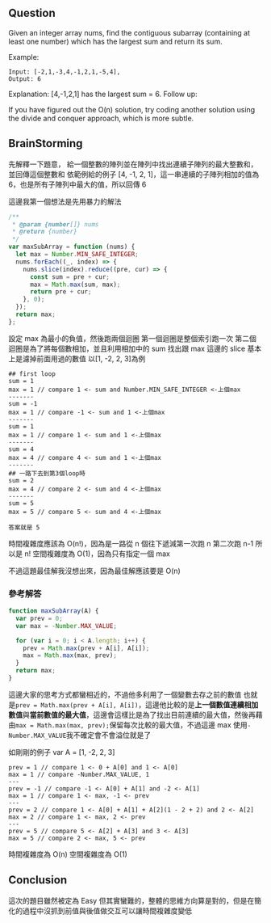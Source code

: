 ## Question

Given an integer array nums, find the contiguous subarray (containing at least one number) which has the largest sum and return its sum.

Example:

```
Input: [-2,1,-3,4,-1,2,1,-5,4],
Output: 6
```

Explanation: [4,-1,2,1] has the largest sum = 6.
Follow up:

If you have figured out the O(n) solution, try coding another solution using the divide and conquer approach, which is more subtle.

## BrainStorming

先解釋一下題意，
給一個整數的陣列並在陣列中找出連續子陣列的最大整數和，並回傳這個整數和
依範例給的例子
[4, -1, 2, 1]，這一串連續的子陣列相加的值為 6，也是所有子陣列中最大的值，所以回傳 6

這邊我第一個想法是先用暴力的解法

```javascript
/**
 * @param {number[]} nums
 * @return {number}
 */
var maxSubArray = function (nums) {
  let max = Number.MIN_SAFE_INTEGER;
  nums.forEach((_, index) => {
    nums.slice(index).reduce((pre, cur) => {
      const sum = pre + cur;
      max = Math.max(sum, max);
      return pre + cur;
    }, 0);
  });
  return max;
};
```

設定 max 為最小的負值，然後跑兩個迴圈
第一個迴圈是整個索引跑一次
第二個迴圈是為了將每個數相加，並且利用相加中的 sum 找出跟 max
這邊的 slice 基本上是濾掉前面用過的數值
以[1, -2, 2, 3]為例

```
## first loop
sum = 1
max = 1 // compare 1 <- sum and Number.MIN_SAFE_INTEGER <-上個max
-------
sum = -1
max = 1 // compare -1 <- sum and 1 <-上個max
-------
sum = 1
max = 1 // compare 1 <- sum and 1 <-上個max
-------
sum = 4
max = 4 // compare 4 <- sum and 1 <-上個max
-------
## 一路下去到第3個loop時
sum = 2
max = 4 // compare 2 <- sum and 4 <-上個max
-------
sum = 5
max = 5 // compare 5 <- sum and 4 <-上個max

答案就是 5
```

時間複雜度應該為 O(n!)，因為是一路從 n 個往下遞減第一次跑 n 第二次跑 n-1 所以是 n!
空間複雜度為 O(1)，因為只有指定一個 max

不過這題最佳解我沒想出來，因為最佳解應該要是 O(n)

### 參考解答

```javascript
function maxSubArray(A) {
  var prev = 0;
  var max = -Number.MAX_VALUE;

  for (var i = 0; i < A.length; i++) {
    prev = Math.max(prev + A[i], A[i]);
    max = Math.max(max, prev);
  }
  return max;
}
```

這邊大家的思考方式都蠻相近的，不過他多利用了一個變數去存之前的數值
也就是`prev = Math.max(prev + A[i], A[i])`，這邊他比較的是**上一個數值連續相加數值**與**當前數值的最大值**，這邊會這樣比是為了找出目前連續的最大值，然後再藉由`max = Math.max(max, prev);`保留每次比較的最大值，不過這邊 max 使用`-Number.MAX_VALUE`我不確定會不會溢位就是了

如剛剛的例子
var A = [1, -2, 2, 3]

```
prev = 1 // compare 1 <- 0 + A[0] and 1 <- A[0]
max = 1 // compare -Number.MAX_VALUE, 1
---
prev = -1 // compare -1 <- A[0] + A[1] and -2 <- A[1]
max = 1 // compare 1 <- max, -1 <- prev
---
prev = 2 // compare 1 <- A[0] + A[1] + A[2](1 - 2 + 2) and 2 <- A[2]
max = 2 // compare 1 <- max, 2 <- prev
---
prev = 5 // compare 5 <- A[2] + A[3] and 3 <- A[3]
max = 5 // compare 2 <- max, 5 <- prev
```

時間複雜度為 O(n)
空間複雜度為 O(1)

## Conclusion

這次的題目雖然被定為 Easy 但其實蠻難的，整體的思維方向算是對的，但是在簡化的過程中沒抓到前值與後值做交互可以讓時間複雜度變低
